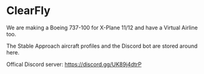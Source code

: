 # ClearFly

We are making a Boeing 737-100 for X-Plane 11/12 and have a Virtual Airline too.

The Stable Approach aircraft profiles and the Discord bot are stored around here.

Offical Discord server: https://discord.gg/UK89j4dtrP

